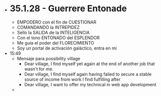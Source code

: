 - # 35.1.28 - Guerrere Entonade
	- EMPODERO con el fin de CUESTIONAR
	- COMANDANDO la INTREPIDEZ
	- Sello la SALIDA de la INTELIGENCIA
	- Con el tono ENTONADO del ESPLENDOR
	- Me guía el poder del FLORECIMIENTO
	- Soy un portal de activación galáctico, entra en mí
- 15:49
	- Mensaje para possibility village
		- Dear village, I find myself yet again at the end of another job that wasn't for me.
		- Dear village, I find myself again having failed to secure a stable source of income from work I find fulfilling after
		- Dear village, I want to offer my technical  in web app development
	-